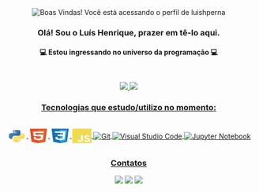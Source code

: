 <div align="center">
  <img height="180em" alt="Boas Vindas! Você está acessando o perfil de luishperna" src="https://user-images.githubusercontent.com/96630233/148693102-743dd161-f039-4a37-9ace-7df134541f92.png"/>
</div>

<h3 align="center">Olá! Sou o Luís Henrique, prazer em tê-lo aqui.</h3>
<h4 align="center">💻 Estou ingressando no universo da programação 💻</h4>

##

<br>
<div align="center">
  <a href="https://github.com/luishperna">
  <img height="151em" src="https://github-readme-stats.vercel.app/api?username=luishperna&show_icons=true&theme=github_dark&include_all_commits=true&count_private=true"/>
  <img height="151em" src="https://github-readme-stats.vercel.app/api/top-langs/?username=luishperna&layout=compact&langs_count=7&theme=github_dark"/>
</div>
 
<h3 align="center">Tecnologias que estudo/utilizo no momento:</h3>
  
<div align="center" style="display: inline_block"><br>
  <img align="center" alt="Python" height="30" width="40" src="https://raw.githubusercontent.com/devicons/devicon/master/icons/python/python-original.svg">
  <img align="center" alt="HTML" height="30" width="40" src="https://raw.githubusercontent.com/devicons/devicon/master/icons/html5/html5-original.svg">
  <img align="center" alt="CSS" height="30" width="40" src="https://raw.githubusercontent.com/devicons/devicon/master/icons/css3/css3-original.svg">
  <img align="center" alt="JavaScript" height="30" width="40" src="https://raw.githubusercontent.com/devicons/devicon/master/icons/javascript/javascript-plain.svg">
  <img align="center" alt="Git" height="30" width="40" src="https://cdn.jsdelivr.net/gh/devicons/devicon/icons/git/git-original.svg">
  <img align="center" alt="Visual Studio Code" height="30" width="40" src="https://cdn.jsdelivr.net/gh/devicons/devicon/icons/vscode/vscode-original.svg">
  <img align="center" alt="Jupyter Notebook" height="30" width="40" src="https://cdn.jsdelivr.net/gh/devicons/devicon/icons/jupyter/jupyter-original.svg">
</div>

##


##

<h3 align="center">Contatos</h1>
  
<div align="center"> 
  <a href="https://www.instagram.com/o_luis.henrique/"><img src="https://img.shields.io/badge/-Instagram-%23E4405F?style=for-the-badge&logo=instagram&logoColor=white" target="_blank"></a>
  <a href = "mailto:luishperna@gmail.com"><img src="https://img.shields.io/badge/-Gmail-%23333?style=for-the-badge&logo=gmail&logoColor=white" target="_blank"></a>
  <a href="https://www.linkedin.com/in/lu%C3%ADs-perna-63605022a/"><img src="https://img.shields.io/badge/-LinkedIn-%230077B5?style=for-the-badge&logo=linkedin&logoColor=white" target="_blank"></a> 
</div>
